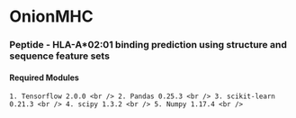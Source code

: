 # OnionMHC
### Peptide - HLA-A*02:01 binding prediction using structure and sequence feature sets

#### Required Modules
`1. Tensorflow 2.0.0 <br />
2. Pandas 0.25.3 <br />
3. scikit-learn 0.21.3 <br />
4. scipy 1.3.2 <br />
5. Numpy 1.17.4 <br />`
